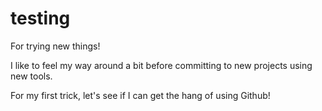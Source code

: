 # testing
For trying new things!

I like to feel my way around a bit before committing to new projects using new tools.

For my first trick, let's see if I can get the hang of using Github!
